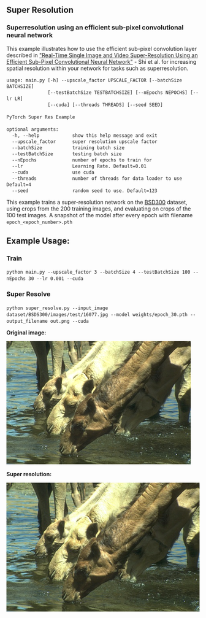 ## Super Resolution
### Superresolution using an efficient sub-pixel convolutional neural network

This example illustrates how to use the efficient sub-pixel convolution layer described in ["Real-Time Single Image and Video Super-Resolution Using an Efficient Sub-Pixel Convolutional Neural Network"](https://arxiv.org/abs/1609.05158) - Shi et al. for increasing spatial resolution within your network for tasks such as superresolution.

```
usage: main.py [-h] --upscale_factor UPSCALE_FACTOR [--batchSize BATCHSIZE]
               [--testBatchSize TESTBATCHSIZE] [--nEpochs NEPOCHS] [--lr LR]
               [--cuda] [--threads THREADS] [--seed SEED]

PyTorch Super Res Example

optional arguments:
  -h, --help            show this help message and exit
  --upscale_factor      super resolution upscale factor
  --batchSize           training batch size
  --testBatchSize       testing batch size
  --nEpochs             number of epochs to train for
  --lr                  Learning Rate. Default=0.01
  --cuda                use cuda
  --threads             number of threads for data loader to use Default=4
  --seed                random seed to use. Default=123

```

This example trains a super-resolution network on the [BSD300](https://www2.eecs.berkeley.edu/Research/Projects/CS/vision/bsds/) dataset, using crops from the 200 training images, and evaluating on crops of the 100 test images. A snapshot of the model after every epoch with filename `epoch_<epoch_number>.pth`

## Example Usage:

### Train

`python main.py --upscale_factor 3 --batchSize 4 --testBatchSize 100 --nEpochs 30 --lr 0.001 --cuda`

### Super Resolve

`python super_resolve.py --input_image dataset/BSDS300/images/test/16077.jpg --model weights/epoch_30.pth --output_filename out.png --cuda`

**Original image:**

![](assets/input.jpg)

**Super resolution:**

![](assets/out.png)
